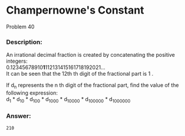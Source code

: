 # Champernowne's Constant
Problem 40
### Description:
An irrational decimal fraction is created by concatenating the positive integers:  
0.12345678910<b>1</b>112131415161718192021...  
It can be seen that the 12th
th digit of the fractional part is 1
.

If d<sub>n</sub>
 represents the n<sup></sup>
th digit of the fractional part, find the value of the following expression:  
d<sub>1</sub> * d<sub>10</sub> * d<sub>100</sub> * d<sub>1000</sub> * d<sub>10000</sub> * d<sub>100000</sub> * d<sub>1000000</sub>

### Answer:
```
210
```